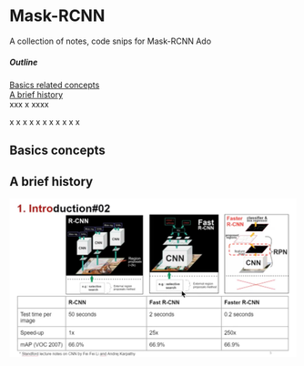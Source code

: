 # Mask-RCNN
A collection of notes, code snips for Mask-RCNN
Ado
##### Outline  
[Basics related concepts](#basic_concepts)  
[A brief history](#history)  
xxx
x
xxxx

x
x
x
x
x
x
x
x
x
x
x

## Basics concepts<a name='basic_concepts'/>









## A brief history<a name='history'/>
![Snap comparision](./images/rcnns_comaprision.png)

